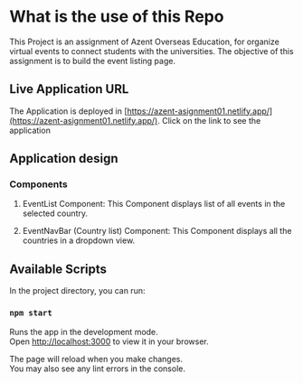 # What is the use of this Repo
This Project is an assignment of Azent Overseas Education, for organize virtual events to connect students with the universities. The objective of this assignment is to build the event listing page.

## Live Application URL
The Application is deployed in [https://azent-asignment01.netlify.app/](https://azent-asignment01.netlify.app/).
Click on the link to see the application

## Application design
### Components 
1. EventList Component: This Component displays list of all events in the selected country.

2. EventNavBar (Country list) Component: This Component displays all the countries in a dropdown view. 

## Available Scripts

In the project directory, you can run:

### `npm start`

Runs the app in the development mode.\
Open [http://localhost:3000](http://localhost:3000) to view it in your browser.

The page will reload when you make changes.\
You may also see any lint errors in the console.

